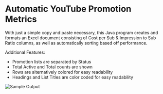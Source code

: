 # Automatic YouTube Promotion Metrics
With just a simple copy and paste necessary, this Java program creates and formats an Excel document consisting of Cost per Sub & Impression to Sub Ratio columns, as well as automatically sorting based off performance. 

Additional Features:
- Promotion lists are separated by Status
- Total Active and Total counts are shown
- Rows are alternatively colored for easy readability
- Headings and List Titles are color coded for easy readability

![Sample Output](https://github.com/Ranchy101/YouTube-Promotion-Metrics/assets/42690717/e4e24120-4c2f-43ea-8a06-dedbae4f1b90)
